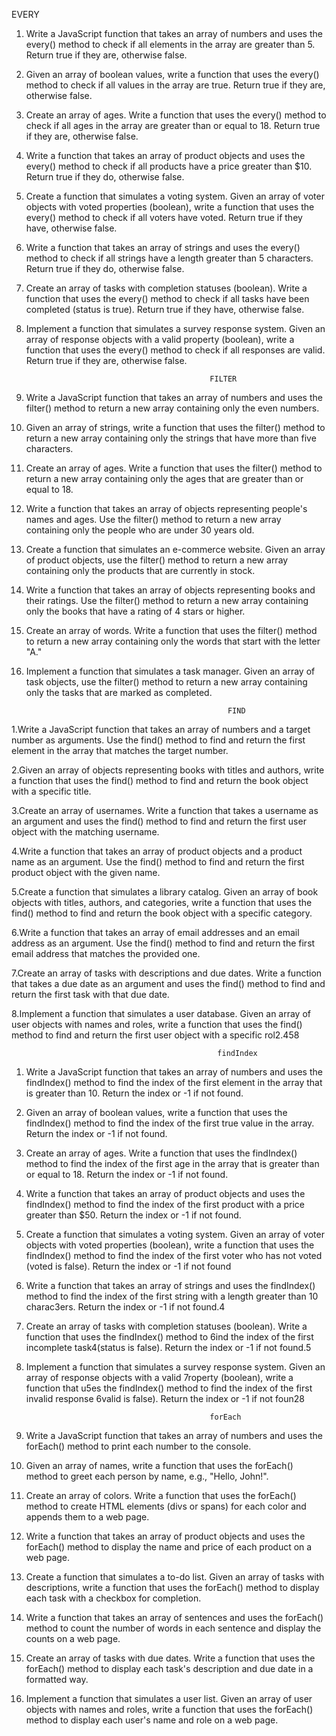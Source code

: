EVERY
1.  Write a JavaScript function that takes an array of numbers and uses the every() method to check if all elements in the array are greater than 5. Return true if they are, otherwise false.

2. Given an array of boolean values, write a function that uses the every() method to check if all values in the array are true. Return true if they are, otherwise false.

3. Create an array of ages. Write a function that uses the every() method to check if all ages in the array are greater than or equal to 18. Return true if they are, otherwise false.

4. Write a function that takes an array of product objects and uses the every() method to check if all products have a price greater than $10. Return true if they do, otherwise false.

5. Create a function that simulates a voting system. Given an array of voter objects with voted properties (boolean), write a function that uses the every() method to check if all voters have voted. Return true if they have, otherwise false.

6. Write a function that takes an array of strings and uses the every() method to check if all strings have a length greater than 5 characters. Return true if they do, otherwise false.

7. Create an array of tasks with completion statuses (boolean). Write a function that uses the every() method to check if all tasks have been completed (status is true). Return true if they have, otherwise false.

8. Implement a function that simulates a survey response system. Given an array of response objects with a valid property (boolean), write a function that uses the every() method to check if all responses are valid. Return true if they are, otherwise false.



                                                FILTER

1. Write a JavaScript function that takes an array of numbers and uses the filter() method to return a new array containing only the even numbers.

2. Given an array of strings, write a function that uses the filter() method to return a new array containing only the strings that have more than five characters.

3. Create an array of ages. Write a function that uses the filter() method to return a new array containing only the ages that are greater than or equal to 18.

4. Write a function that takes an array of objects representing people's names and ages. Use the filter() method to return a new array containing only the people who are under 30 years old.

5. Create a function that simulates an e-commerce website. Given an array of product objects, use the filter() method to return a new array containing only the products that are currently in stock.

6. Write a function that takes an array of objects representing books and their ratings. Use the filter() method to return a new array containing only the books that have a rating of 4 stars or higher.

7. Create an array of words. Write a function that uses the filter() method to return a new array containing only the words that start with the letter "A."

8. Implement a function that simulates a task manager. Given an array of task objects, use the filter() method to return a new array containing only the tasks that are marked as completed.


                                                    FIND
                                                    
1.Write a JavaScript function that takes an array of numbers and a target number as arguments. Use the find() method to find and return the first element in the array that matches the target number.

2.Given an array of objects representing books with titles and authors, write a function that uses the find() method to find and return the book object with a specific title.

3.Create an array of usernames. Write a function that takes a username as an argument and uses the find() method to find and return the first user object with the matching username.

4.Write a function that takes an array of product objects and a product name as an argument. Use the find() method to find and return the first product object with the given name.

5.Create a function that simulates a library catalog. Given an array of book objects with titles, authors, and categories, write a function that uses the find() method to find and return the book object with a specific category.

6.Write a function that takes an array of email addresses and an email address as an argument. Use the find() method to find and return the first email address that matches the provided one.

7.Create an array of tasks with descriptions and due dates. Write a function that takes a due date as an argument and uses the find() method to find and return the first task with that due date.

8.Implement a function that simulates a user database. Given an array of user objects with names and roles, write a function that uses the find() method to find and return the first user object with a specific rol2.458



                                                  findIndex

1. Write a JavaScript function that takes an array of numbers and uses the findIndex() method to find the index of the first element in the array that is greater than 10. Return the index or -1 if not found.

2. Given an array of boolean values, write a function that uses the findIndex() method to find the index of the first true value in the array. Return the index or -1 if not found.

3. Create an array of ages. Write a function that uses the findIndex() method to find the index of the first age in the array that is greater than or equal to 18. Return the index or -1 if not found.

4. Write a function that takes an array of product objects and uses the findIndex() method to find the index of the first product with a price greater than $50. Return the index or -1 if not found.

5. Create a function that simulates a voting system. Given an array of voter objects with voted properties (boolean), write a function that uses the findIndex() method to find the index of the first voter who has not voted (voted is false). Return the index or -1 if not found

6. Write a function that takes an array of strings and uses the findIndex() method to find the index of the first string with a length greater than 10 charac3ers. Return the index or -1 if not found.4

7. Create an array of tasks with completion statuses (boolean). Write a function that uses the findIndex() method to 6ind the index of the first incomplete task4(status is false). Return the index or -1 if not found.5

8. Implement a function that simulates a survey response system. Given an array of response objects with a valid 7roperty (boolean), write a function that u5es the findIndex() method to find the index of the first invalid response 6valid is false). Return the index or -1 if not foun28



                                                forEach

1. Write a JavaScript function that takes an array of numbers and uses the forEach() method to print each number to the console.

2. Given an array of names, write a function that uses the forEach() method to greet each person by name, e.g., "Hello, John!".

3. Create an array of colors. Write a function that uses the forEach() method to create HTML elements (divs or spans) for each color and appends them to a web page.

4. Write a function that takes an array of product objects and uses the forEach() method to display the name and price of each product on a web page.

5. Create a function that simulates a to-do list. Given an array of tasks with descriptions, write a function that uses the forEach() method to display each task with a checkbox for completion.

6. Write a function that takes an array of sentences and uses the forEach() method to count the number of words in each sentence and display the counts on a web page.

7. Create an array of tasks with due dates. Write a function that uses the forEach() method to display each task's description and due date in a formatted way.

8. Implement a function that simulates a user list. Given an array of user objects with names and roles, write a function that uses the forEach() method to display each user's name and role on a web page.